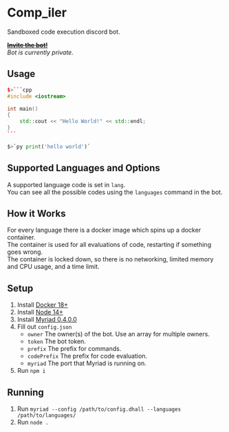 # Comp_iler

Sandboxed code execution discord bot.  

~~[**Invite the bot!**](https://discordapp.com/oauth2/authorize?client_id=555066722969714728&scope=bot)~~  
*Bot is currently private.*  

## Usage

````cpp
$>```cpp
#include <iostream>

int main()
{
    std::cout << "Hello World!" << std::endl;
}
```
````

```py
$>`py print('hello world')`
```

## Supported Languages and Options

A supported language code is set in `lang`.  
You can see all the possible codes using the `languages` command in the bot.  

## How it Works

For every language there is a docker image which spins up a docker container.  
The container is used for all evaluations of code, restarting if something goes wrong.  
The container is locked down, so there is no networking, limited memory and CPU usage, and a time limit.  

## Setup

1. Install [Docker 18+](https://www.docker.com/)
2. Install [Node 14+](https://nodejs.org/)
3. Install [Myriad 0.4.0.0](https://github.com/1Computer1/myriad/)
4. Fill out `config.json`
    - `owner` The owner(s) of the bot. Use an array for multiple owners.
    - `token` The bot token.
    - `prefix` The prefix for commands.
    - `codePrefix` The prefix for code evaluation.
    - `myriad` The port that Myriad is running on.
5. Run `npm i`

## Running

1. Run `myriad --config /path/to/config.dhall --languages /path/to/languages/`
2. Run `node .`
